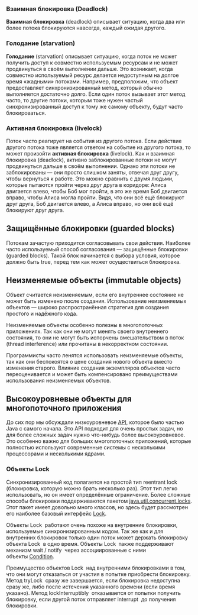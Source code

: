 ### Взаимная блокировка (Deadlock)

**Взаимная блокировка** (deadlock) описывает ситуацию, когда два или более потока блокируются навсегда, каждый ожидая другого.
### Голодание (starvation)

**Голодание** (starvation) описывает ситуацию, когда поток не может получить доступ к совместно используемым ресурсам и не может продвинуться в своём выполнении дальше. Это возникает, когда совместно используемый ресурс делается недоступным на долгое время «жадными» потоками. Например, предположим, что объект предоставляет синхронизированный метод, который обычно выполняется достаточно долго. Если один поток вызывает этот метод часто, то другие потоки, которым тоже нужен частый синхронизированный доступ к тому же самому объекту, будут часто блокироваться.

### Активная блокировка (livelock)

Поток часто реагирует на события из другого потока. Если действие другого потока тоже является ответом на событие из другого потока, то может произойти **активная блокировка** (livelock). Как и взаимная блокировка (deadlock), активно заблокированные потоки не могут продвинуться дальше в своём выполнении. Однако эти потоки не заблокированы — они просто слишком заняты, отвечая друг другу, чтобы вернуться к работе. Это можно сравнить с двумя людьми, которые пытаются пройти через друг друга в коридоре: Алиса двигается влево, чтобы Боб мог пройти, в это же время Боб двигается вправо, чтобы Алиса могла пройти. Видя, что они всё ещё блокируют друг друга, Боб двигается влево, а Алиса вправо, но они всё ещё блокируют друг друга.

## Защищённые блокировки (guarded blocks)

Потокам зачастую приходится согласовывать свои действия. Наиболее часто используемый способ согласования — защищённые блокировки (guarded blocks). Такой блок начинается с выбора условия, которое должно быть true, перед тем как может осуществиться блокировка.
## Неизменяемые объекты (immutable objects)

Объект считается неизменяемым, если его внутреннее состояние не может быть изменено после создания. Использование неизменяемых объектов — широко распространённая стратегия для создания простого и надёжного кода.

Неизменяемые объекты особенно полезны в многопоточных приложениях. Так как они не могут менять своего внутреннего состояния, то они не могут быть испорчены вмешательством в поток (thread interference) или прочитаны в некорректном состоянии.

Программисты часто ленятся использовать неизменяемые объекты, так как они беспокоятся о цене создания нового объекта вместо изменения старого. Влияние создания экземпляров объектов часто переоценивается и может быть компенсировано преимуществами использования неизменяемых объектов.
## Высокоуровневые объекты для многопоточного приложения

До сих пор мы обсуждали низкоуровневое [API](https://urvanov.ru/2015/11/15/api-application-programming-interface/), которое было частью Java с самого начала. Это API подходит для очень простых задач, но для более сложных задач нужно что-нибудь более высокоуровневое. Это особенно важно для больших многопоточных приложений, которые полностью используют современные системы с несколькими процессорами и несколькими ядрами.

### Объекты Lock

Синхронизированный код полагается на простой тип reentrant lock (блокировка, которую можно брать несколько раз). Этот тип легко использовать, но он имеет определённые ограничение. Более сложные способы блокировки поддерживаются пакетом [java.util.concurrent.locks](https://docs.oracle.com/javase/8/docs/api/java/util/concurrent/locks/package-summary.html). Этот пакет имеет довольно много классов, но здесь будет рассмотрен его наиболее базовый интерфейс [Lock](https://docs.oracle.com/javase/8/docs/api/java/util/concurrent/locks/Lock.html).

Объекты Lock  работают очень похоже на внутренние блокировки, используемые синхронизированным кодом. Так же как и для внутренних блокировок только один поток может держать блокировку объекта Lock  в одно время. Объекты Lock  также поддерживают механизм wait / notify  через ассоциированные с ними объекты [Condition](https://docs.oracle.com/javase/8/docs/api/java/util/concurrent/locks/Condition.html).

Преимущество объектов Lock  над внутренними блокировками в том, что они могут отказаться от участия в попытке приобрести блокировку. Метод tryLock  сразу же завершается, если блокировка недоступна сразу же, либо после истечения указанного времени (если время указано). Метод lockInterruptibly  отказывается от попытки получить блокировку, если другой поток отправляет interrupt  до получения блокировки.